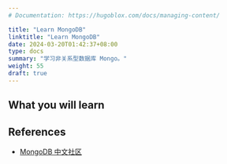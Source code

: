```yaml
---
# Documentation: https://hugoblox.com/docs/managing-content/

title: "Learn MongoDB"
linktitle: "Learn MongoDB"
date: 2024-03-20T01:42:37+08:00
type: docs
summary: "学习非关系型数据库 Mongo。"
weight: 55
draft: true
---
```


<!--more-->

## What you will learn

## References

- [MongoDB 中文社区](https://www.mongodb.org.cn/)
